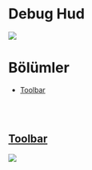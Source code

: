 # Debug Hud
<img src="../../../Dosyalar/Niagara_Editor_Niagara_Debugger_Debug_Hud.jpg">



# Bölümler

* [Toolbar](#toolbar)



<br>
<br>


## [Toolbar](Toolbar)
<img src="../../../Dosyalar/Niagara_Editor_Niagara_Debugger_Toolbar.jpg">
